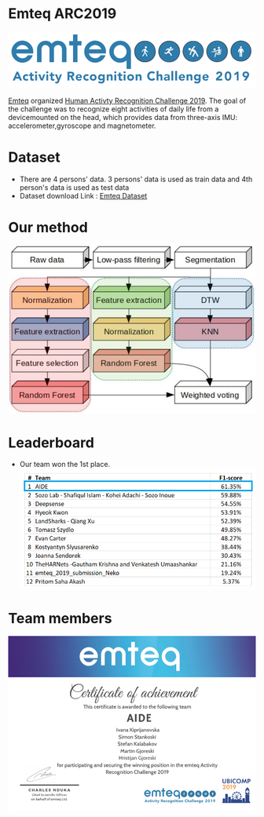 # Emteq ARC2019

![](Images/emteq.png)

[Emteq](https://emteq.net/) organized [Human Activty Recognition Challenge 2019](https://emteq.net/arc2019). The goal of the challenge was to recognize eight activities of daily life from a devicemounted on the head, which provides data from three-axis IMU: accelerometer,gyroscope and magnetometer.

# Dataset

  - There are 4 persons' data. 3 persons' data is used as train data and 4th person's data is used as test data
  - Dataset download Link : [Emteq Dataset](https://www.dropbox.com/sh/55mtslq8lb4q6w3/AABL1H_9bdZG5XAAdQR-0W8qa?dl=0)

# Our method

![](Images/model_paper.png)

# Leaderboard

  - Our team won the 1st place. <br/>
  ![](Images/challengeresult.png)

# Team members

  ![](Images/certificate.png)






